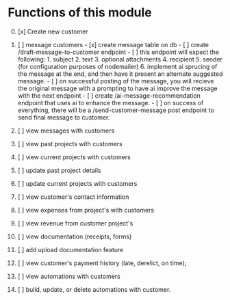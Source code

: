 # Functions of this module

0. [x] Create new customer

1. [ ] message customers
       - [x] create message table on db
       - [ ] create /draft-message-to-customer endpoint
       - [ ] this endpoint will expect the following:
             1. subject
             2. text
             3. optional attachments
             4. recipient
             5. sender (for configuration purposes of nodemailer)
             6. implement ai sprucing of the message at the end, and then have it present an alternate suggested message. 
       - [ ] on successful posting of the message, you will recieve the original message with a prompting to have ai improve the message with the next endpoint
       - [ ] create /ai-message-recommendation endpoint that uses ai to enhance the message.
       - [ ] on success of everything, there will be a /send-customer-message post endpoint to send final message to customer. 
2. [ ] view messages with customers
3. [ ] view past projects with customers
4. [ ] view current projects with customers
5. [ ] update past project details
6. [ ] update current projects with customers
7. [ ] view customer's contact information
8. [ ] view expenses from project's with customers
9. [ ] view revenue from customer project's
10. [ ] view documentation (receipts, forms)
11. [ ] add upload documentation feature
12. [ ] view customer's payment history (late, derelict, on time);
13. [ ] view automations with customers
14. [ ] build, update, or delete automations with customer.
